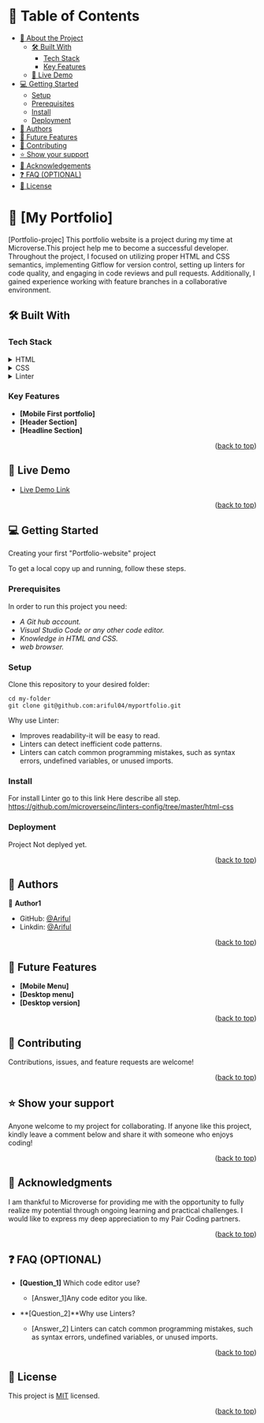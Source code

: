 
# 📗 Table of Contents

- [📖 About the Project](#about-project)
  - [🛠 Built With](#built-with)
    - [Tech Stack](#tech-stack)
    - [Key Features](#key-features)
  - [🚀 Live Demo](#live-demo)
- [💻 Getting Started](#getting-started)
  - [Setup](#setup)
  - [Prerequisites](#prerequisites)
  - [Install](#install)
  - [Deployment](#deployment)
- [👥 Authors](#authors)
- [🔭 Future Features](#future-features)
- [🤝 Contributing](#contributing)
- [⭐️ Show your support](#support)
- [🙏 Acknowledgements](#acknowledgements)
- [❓ FAQ (OPTIONAL)](#faq)
- [📝 License](#license)



# 📖 [My Portfolio] <a name="about-project"></a>

 [Portfolio-projec] This portfolio website is a project during my time at Microverse.This project help me to become a successful developer. Throughout the project, I focused on utilizing proper HTML and CSS semantics, implementing Gitflow for version control, setting up linters for code quality, and engaging in code reviews and pull requests. Additionally, I gained experience working with feature branches in a collaborative environment.

## 🛠 Built With <a name="built-with"></a>

### Tech Stack <a name="tech-stack"></a>

<details>
  <summary>HTML</summary>
  <ul>
    <li><a href="#">html</a></li>
  </ul>
</details>

<details>
  <summary>CSS</summary>
  <ul>
    <li><a href="#">css</a></li>
  </ul>
</details>

<details>
<summary>Linter</summary>
  <ul>
    <li><a href="#">linter</a></li>
  </ul>
</details>

### Key Features <a name="key-features"></a>


- **[Mobile First portfolio]**
- **[Header Section]**
- **[Headline Section]**

<p align="right">(<a href="#readme-top">back to top</a>)</p>

## 🚀 Live Demo <a name="live-demo"></a>

- [Live Demo Link](https://ariful04.github.io/Myportfolio/)

<p align="right">(<a href="#readme-top">back to top</a>)</p>


## 💻 Getting Started <a name="getting-started"></a>

Creating your first "Portfolio-website" project

To get a local copy up and running, follow these steps.

### Prerequisites

In order to run this project you need:

 - *A Git hub account.*
 - *Visual Studio Code or any other code editor.*
 - *Knowledge in HTML and CSS.*
 - *web browser.*

### Setup
Clone this repository to your desired folder:

    cd my-folder
    git clone git@github.com:ariful04/myportfolio.git
Why use Linter:
   *  Improves readability-it will be easy to read.
   *  Linters can detect inefficient code patterns.
   * Linters can catch common programming mistakes, such as syntax errors,    undefined variables, or unused imports.
### Install
For install Linter go to this link Here describe all step.
    https://github.com/microverseinc/linters-config/tree/master/html-css

### Deployment

 Project Not deplyed yet.

<p align="right">(<a href="#readme-top">back to top</a>)</p>



## 👥 Authors <a name="authors"></a>



👤 **Author1**

- GitHub: [@Ariful](https://github.com/ariful04)
- Linkdin: [@Ariful](https://www.linkedin.com/in/ariful-islam-2269329b/)

<p align="right">(<a href="#readme-top">back to top</a>)</p>


## 🔭 Future Features <a name="future-features"></a>

   - **[Mobile Menu]**
   - **[Desktop menu]**
   - **[Desktop version]**

<p align="right">(<a href="#readme-top">back to top</a>)</p>


## 🤝 Contributing <a name="contributing"></a>

   Contributions, issues, and feature requests are welcome!

<p align="right">(<a href="#readme-top">back to top</a>)</p>

## ⭐️ Show your support <a name="support"></a>

  Anyone welcome to my project for collaborating.
  If anyone like this project, kindly leave a comment below and share it with someone who enjoys coding!

<p align="right">(<a href="#readme-top">back to top</a>)</p>


## 🙏 Acknowledgments <a name="acknowledgements"></a>

   I am thankful to Microverse for providing me with the opportunity to fully realize my potential through ongoing learning and practical challenges. I would like to express my deep appreciation to my Pair Coding partners.

<p align="right">(<a href="#readme-top">back to top</a>)</p>


## ❓ FAQ (OPTIONAL) <a name="faq"></a>


- **[Question_1]** Which code editor use?

  - [Answer_1]Any code editor you like.

- **[Question_2]**Why use Linters?

  - [Answer_2] Linters can catch common programming mistakes, such as syntax errors, undefined variables, or unused imports.

<p align="right">(<a href="#readme-top">back to top</a>)</p>


## 📝 License <a name="license"></a>

This project is [MIT](https://choosealicense.com/licenses/mit/) licensed.


<p align="right">(<a href="#readme-top">back to top</a>)</p>
